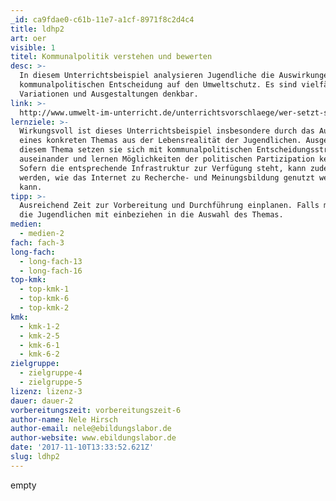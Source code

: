 ```yaml
---
_id: ca9fdae0-c61b-11e7-a1cf-8971f8c2d4c4
title: ldhp2
art: oer
visible: 1
titel: Kommunalpolitik verstehen und bewerten
desc: >-
  In diesem Unterrichtsbeispiel analysieren Jugendliche die Auswirkungen einer
  kommunalpolitischen Entscheidung auf den Umweltschutz. Es sind vielfältige
  Variationen und Ausgestaltungen denkbar.
link: >-
  http://www.umwelt-im-unterricht.de/unterrichtsvorschlaege/wer-setzt-sich-bei-uns-fuer-die-umwelt-ein/
lernziele: >-
  Wirkungsvoll ist dieses Unterrichtsbeispiel insbesondere durch das Aufgreifen
  eines konkreten Themas aus der Lebensrealität der Jugendlichen. Ausgehend von
  diesem Thema setzen sie sich mit kommunalpolitischen Entscheidungsstrukturen
  auseinander und lernen Möglichkeiten der politischen Partizipation kennen.
  Sofern die entsprechende Infrastruktur zur Verfügung steht, kann zudem gelernt
  werden, wie das Internet zu Recherche- und Meinungsbildung genutzt werden
  kann.
tipp: >-
  Ausreichend Zeit zur Vorbereitung und Durchführung einplanen. Falls möglich
  die Jugendlichen mit einbeziehen in die Auswahl des Themas.
medien:
  - medien-2
fach: fach-3
long-fach:
  - long-fach-13
  - long-fach-16
top-kmk:
  - top-kmk-1
  - top-kmk-6
  - top-kmk-2
kmk:
  - kmk-1-2
  - kmk-2-5
  - kmk-6-1
  - kmk-6-2
zielgruppe:
  - zielgruppe-4
  - zielgruppe-5
lizenz: lizenz-3
dauer: dauer-2
vorbereitungszeit: vorbereitungszeit-6
author-name: Nele Hirsch
author-email: nele@ebildungslabor.de
author-website: www.ebildungslabor.de
date: '2017-11-10T13:33:52.621Z'
slug: ldhp2
---
```

empty
